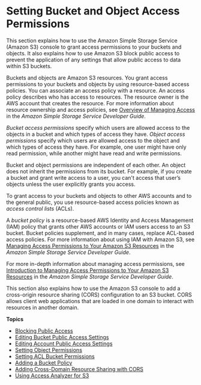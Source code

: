 # Setting Bucket and Object Access Permissions<a name="set-permissions"></a>

This section explains how to use the Amazon Simple Storage Service \(Amazon S3\) console to grant access permissions to your buckets and objects\. It also explains how to use Amazon S3 block public access to prevent the application of any settings that allow public access to data within S3 buckets\. 

 Buckets and objects are Amazon S3 resources\.  You grant access permissions to your buckets and objects by using resource\-based access policies\. You can associate an access policy with a resource\. An access policy describes who has access to resources\. The resource owner is the AWS account that creates the resource\. For more information about resource ownership and access policies, see [Overview of Managing Access](https://docs.aws.amazon.com/AmazonS3/latest/dev/access-control-overview.html) in the *Amazon Simple Storage Service Developer Guide*\. 

*Bucket access permissions* specify which users are allowed access to the objects in a bucket and which types of access they have\. *Object access permissions* specify which users are allowed access to the object and which types of access they have\. For example, one user might have only read permission, while another might have read and write permissions\.

Bucket and object permissions are independent of each other\. An object does not inherit the permissions from its bucket\. For example, if you create a bucket and grant write access to a user, you can't access that user’s objects unless the user explicitly grants you access\.

 To grant access to your buckets and objects to other AWS accounts and to the general public, you use resource\-based access policies known as *access control lists* \(ACLs\)\. 

A *bucket policy* is a resource\-based AWS Identity and Access Management \(IAM\) policy that grants other AWS accounts or IAM users access to an S3 bucket\. Bucket policies supplement, and in many cases, replace ACL\-based access policies\.  For more information about using IAM with Amazon S3, see [Managing Access Permissions to Your Amazon S3 Resources](https://docs.aws.amazon.com/AmazonS3/latest/dev/s3-access-control.html) in the *Amazon Simple Storage Service Developer Guide*\. 

For more in\-depth information about managing access permissions, see [Introduction to Managing Access Permissions to Your Amazon S3 Resources](https://docs.aws.amazon.com/AmazonS3/latest/dev/intro-managing-access-s3-resources.html) in the *Amazon Simple Storage Service Developer Guide*\.

This section also explains how to use the Amazon S3 console to add a cross\-origin resource sharing \(CORS\) configuration to an S3 bucket\. CORS allows client web applications that are loaded in one domain to interact with resources in another domain\.

**Topics**
+ [Blocking Public Access](block-public-access.md)
+ [Editing Bucket Public Access Settings](block-public-access-bucket.md)
+ [Editing Account Public Access Settings](block-public-access-account.md)
+ [Setting Object Permissions](set-object-permissions.md)
+ [Setting ACL Bucket Permissions](set-bucket-permissions.md)
+ [Adding a Bucket Policy](add-bucket-policy.md)
+ [Adding Cross\-Domain Resource Sharing with CORS](add-cors-configuration.md)
+ [Using Access Analyzer for S3](access-analyzer.md)
